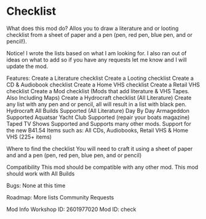 # Checklist

What does this mod do?
Allos you to draw a literature and or looting checklist from a sheet of paper and a pen (pen, red pen, blue pen, and or pencil!).

Notice!
I wrote the lists based on what I am looking for. I also ran out of ideas on what to add so if you have any requests let me know and I will update the mod.

Features:
Create a Literature checklist
Create a Looting checklist
Create a CD & Audiobook checklist
Create a Home VHS checklist
Create a Retail VHS checklist
Create a Mod checklist (Mods that add literature & VHS Tapes. Also Including Maps)
Create a Hydrocraft checklist (All Literature)
Create any list with any pen and or pencil, all will result in a list with black pen.
Hydrocraft All Builds Supported (All Literature)
Day By Day Armageddon Supported
Aquatsar Yacht Club Supported (repair your boats magazine)
Taped TV Shows Supported
and Supports many other mods.
Support for the new B41.54 Items such as: All CDs, Audiobooks, Retail VHS & Home VHS (225+ items)


Where to find the checklist
You will need to craft it using a sheet of paper and and a pen (pen, red pen, blue pen, and or pencil)

Compatibility
This mod should be compatible with any other mod.
This mod should work with All Builds

Bugs:
None at this time

Roadmap:
More lists
Community Requests


Mod Info
Workshop ID: 2601977020
Mod ID: check
